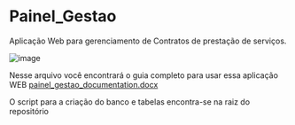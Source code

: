
# Painel_Gestao
Aplicação Web para gerenciamento de Contratos de prestação de serviços.

![image](https://user-images.githubusercontent.com/47031294/119706637-a02ddd00-be30-11eb-9b76-9a8188d77869.png)

Nesse arquivo você encontrará o guia completo para usar essa aplicação WEB
[painel_gestao_documentation.docx](https://github.com/JeanTesla/Painel_Gestao/files/6549052/painel_gestao_documentation.docx)

O script para a criação do banco e tabelas encontra-se na raiz do repositório

